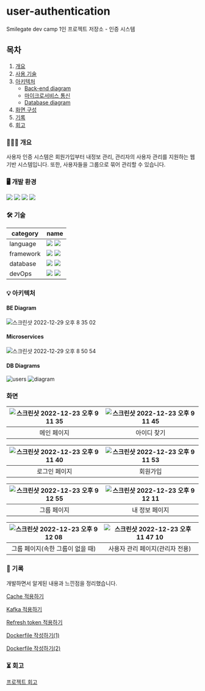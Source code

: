# user-authentication
Smilegate dev camp 1인 프로젝트 저장소 - 인증 시스템

## 목차
1. [개요](#-개요)
2. [사용 기술](#-기술)
3. [아키텍처](#-아키텍처)
    - [Back-end diagram](#be-diagram)
    - [마이크로서비스 통신](#microservices)
    - [Database diagram](#db-diagrams)
4. [화면 구성](#화면)
5. [기록](#-기술)
6. [회고](#-회고)

### 👩🏻‍🔧 개요
사용자 인증 시스템은 회원가입부터 내정보 관리, 관리자의 사용자 관리를 지원하는 웹 기반 시스템입니다. 또한, 사용자들을 그룹으로 묶어 관리할 수 있습니다.

### 🖥️ 개발 환경
<img src="https://img.shields.io/badge/macOS-000000?style=flat&logo=macOS&logoColor=white"> <img src="https://img.shields.io/badge/GitHub-000000?style=flat&logo=GitHub&logoColor=white"> <img src="https://img.shields.io/badge/intellij-000000?style=flat&logo=intellij IDEA&logoColor=white"> <img src="https://img.shields.io/badge/WebStorm-000000?style=flat&logo=WebStorm&logoColor=white">

### 🛠 기술
| category  | name                                                                                                                                                                                            |
|-----------|-------------------------------------------------------------------------------------------------------------------------------------------------------------------------------------------------|
| language  | <img src="https://img.shields.io/badge/java 11-007396?style=flat&logo=java&logoColor=white"> <img src="https://img.shields.io/badge/javascript-F7DF1E?style=flat&logo=javascript&logoColor=black"> |
| framework | <img src="https://img.shields.io/badge/springboot 2.7.6-6DB33F?style=flat&logo=springboot&logoColor=white"> <img src="https://img.shields.io/badge/react-61DAFB?style=flat&logo=react&logoColor=black"> |
| database  | <img src="https://img.shields.io/badge/mysql 8.0-4479A1?style=flat&logo=mysql&logoColor=white"> <img src="https://img.shields.io/badge/redis-DC382D?style=flat&logo=redis&logoColor=white">                                                                                              |
| devOps    | <img src="https://img.shields.io/badge/docker-2496ED?style=flat&logo=docker&logoColor=white"> <img src="https://img.shields.io/badge/Apache Kafka-231F20?style=flat&logo=Apache Kafka&logoColor=white">                                                                                                                                                                         |

### 💡 아키텍처
#### BE Diagram
![스크린샷 2022-12-29 오후 8 35 02](https://user-images.githubusercontent.com/58351498/209945648-64451685-e3fb-4d4e-aeb8-570c41c8a113.png)

#### Microservices
![스크린샷 2022-12-29 오후 8 50 54](https://user-images.githubusercontent.com/58351498/209947227-3308091f-ed6c-425e-b458-fdf16bf9a20d.png)

#### DB Diagrams
![users](https://user-images.githubusercontent.com/58351498/208630845-87e4ac8e-e7eb-4157-8a58-1d1a4112db87.png)
![diagram](https://user-images.githubusercontent.com/58351498/208630856-d5966521-0287-4e8a-ae7a-1e90b095928d.png)

### 화면

| ![스크린샷 2022-12-23 오후 9 11 35](https://user-images.githubusercontent.com/58351498/209353236-f38f010f-8777-4409-a9d3-3309e553ac30.png) | ![스크린샷 2022-12-23 오후 9 11 45](https://user-images.githubusercontent.com/58351498/209353233-f1701eed-c2d6-40a1-be79-7b9b722470d6.png) |
|:--------------------------------------------------------------------------------------------------------------------------------------------:|:--------------------------------------------------------------------------------------------------------------------------------------------:|
 |                                                                                                     메인 페이지                                   |                                                                    아이디 찾기                                                                    |

|  ![스크린샷 2022-12-23 오후 9 11 40](https://user-images.githubusercontent.com/58351498/209353235-f4a1600b-856a-4bd8-a8a0-b6e0880137ff.png)  | ![스크린샷 2022-12-23 오후 9 11 53](https://user-images.githubusercontent.com/58351498/209353231-0d4e8eea-72e7-4445-9204-f1f3c3be1f5a.png) |
|:----------------------------------------------------------------------------------------------------------------------------------------------:|:--------------------------------------------------------------------------------------------------------------------------------------------:|
|                                                                    로그인 페이지                                                                     |                                                                     회원가입                                                                     |

|  ![스크린샷 2022-12-23 오후 9 12 55](https://user-images.githubusercontent.com/58351498/209353222-cfaba590-3ff9-4964-88c4-e1f321cef327.png)  |  ![스크린샷 2022-12-23 오후 9 12 11](https://user-images.githubusercontent.com/58351498/209353224-995b9167-5f81-4a2d-a4f6-7d4332763373.png)  |
|:----------------------------------------------------------------------------------------------------------------------------------------------:|:----------------------------------------------------------------------------------------------------------------------------------------------:|
|                                                                     그룹 페이지                                                                     | 내 정보 페이지                                                                                                                                     |

| ![스크린샷 2022-12-23 오후 9 12 08](https://user-images.githubusercontent.com/58351498/209353229-181fec35-45c6-42a0-badc-875a36d7a209.png) | ![스크린샷 2022-12-23 오후 11 47 10](https://user-images.githubusercontent.com/58351498/209354867-e5dc5d85-7988-4908-b77f-457ca68f453e.png) |
|:--------------------------------------------------------------------------------------------------------------------------------------------:|:---------------------------------------------------------------------------------------------------------------------------------------------:|
|                                                             그룹 페이지(속한 그룹이 없을 때)                                                              |                                                              사용자 관리 페이지(관리자 전용)                                                               |
### 📃 기록
개발하면서 알게된 내용과 느낀점을 정리했습니다.

[Cache 적용하기](https://velog.io/@mardi2020/Cache-%EC%A0%81%EC%9A%A9%ED%95%98%EA%B8%B0)

[Kafka 적용하기](https://velog.io/@mardi2020/kafka-%EC%A0%81%EC%9A%A9%ED%95%98%EA%B8%B0)

[Refresh token 적용하기](https://velog.io/@mardi2020/JWT-access-token-refresh-token)

[Dockerfile 작성하기(1)](https://velog.io/@mardi2020/Dockerfile-%EC%9E%91%EC%84%B1%ED%95%98%EA%B8%B0)

[Dockerfile 작성하기(2)](https://velog.io/@mardi2020/Docker-image-%ED%81%AC%EA%B8%B0-%EC%A4%84%EC%97%AC%EB%B3%B4%EA%B8%B0)


### ⏳ 회고
[프로젝트 회고](https://velog.io/@mardi2020/%ED%9A%8C%EA%B3%A0)
